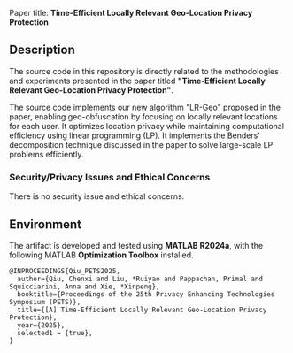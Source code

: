 Paper title: **Time-Efficient Locally Relevant Geo-Location Privacy Protection**

## Description
The source code in this repository is directly related to the methodologies and experiments presented in the paper titled **"Time-Efficient Locally Relevant Geo-Location Privacy Protection"**. 

The source code implements our new algorithm "LR-Geo" proposed in the paper, enabling geo-obfuscation by focusing on locally relevant locations for each user. It optimizes location privacy while maintaining computational efficiency using linear programming (LP). It implements the Benders' decomposition technique discussed in the paper to solve large-scale LP problems efficiently.

### Security/Privacy Issues and Ethical Concerns
There is no security issue and ethical concerns. 

## Environment 
The artifact is developed and tested using **MATLAB R2024a**, with the following MATLAB **Optimization Toolbox** installed. 

```
@INPROCEEDINGS{Qiu_PETS2025,
  author={Qiu, Chenxi and Liu, *Ruiyao and Pappachan, Primal and Squicciarini, Anna and Xie, *Xinpeng},
  booktitle={Proceedings of the 25th Privacy Enhancing Technologies Symposium (PETS)}, 
  title={[A] Time-Efficient Locally Relevant Geo-Location Privacy Protection}, 
  year={2025},
  selected1 = {true},
}
